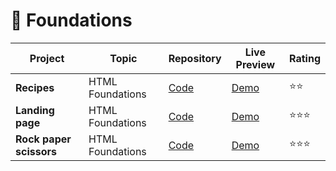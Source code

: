 # 🎈 Foundations

| Project          | Topic            | Repository                                                                                             | Live Preview                                                                               | Rating |
| ---------------- | ---------------- | ------------------------------------------------------------------------------------------------------ | ------------------------------------------------------------------------------------------ | ------ |
| **Recipes**      | HTML Foundations | [Code](https://github.com/prajul-shinde/odin-project/tree/master/foundation/O5-Project-1-recipes)      | [Demo](https://prajul-shinde.github.io/odin-project/foundation/O5-Project-1-recipes/)      | ⭐⭐   |
| **Landing page** | HTML Foundations | [Code](https://github.com/prajul-shinde/odin-project/tree/master/foundation/O7-project-2-landing-page) | [Demo](https://prajul-shinde.github.io/odin-project/foundation/O7-project-2-landing-page/) | ⭐⭐⭐   |
| **Rock paper scissors** | HTML Foundations | [Code](https://github.com/prajul-shinde/odin-project/tree/master/foundation/O8-javascript-rock-paper-scissors) | [Demo](https://prajul-shinde.github.io/odin-project/foundation/O8-javascript-rock-paper-scissors/) | ⭐⭐⭐   |
